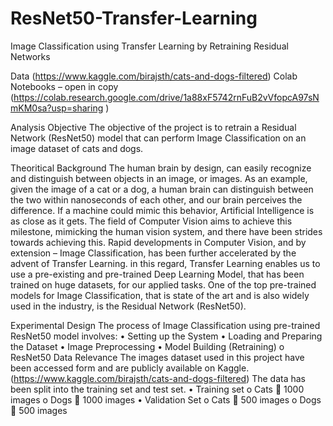 # ResNet50-Transfer-Learning

Image Classification using Transfer Learning by Retraining Residual Networks

Data (https://www.kaggle.com/birajsth/cats-and-dogs-filtered)
Colab Notebooks – open in copy
(https://colab.research.google.com/drive/1a88xF5742rnFuB2vVfopcA97sNmKM0sa?usp=sharing )

Analysis Objective
The objective of the project is to retrain a Residual Network (ResNet50) model that can perform Image Classification on an image dataset of cats and dogs.

Theoritical Background
The human brain by design, can easily recognize and distinguish between objects in an image, or images. As an example, given the image of a cat or a dog, a human brain can distinguish between the two within nanoseconds of each other, and our brain perceives the difference.
If a machine could mimic this behavior, Artificial Intelligence is as close as it gets. The field of Computer Vision aims to achieve this milestone, mimicking the human vision system, and there have been strides towards achieving this. 
Rapid developments in Computer Vision, and by extension – Image Classification, has been further accelerated by the advent of Transfer Learning. in this regard, Transfer Learning enables us to use a pre-existing and pre-trained Deep Learning Model, that has been trained on huge datasets, for our applied tasks.
One of the top pre-trained models for Image Classification, that is state of the art and is also widely used in the industry, is the Residual Network (ResNet50).

Experimental Design
The process of Image Classification using pre-trained ResNet50 model involves:
•	Setting up the System
•	Loading and Preparing the Dataset
•	Image Preprocessing
•	Model Building (Retraining)
o	ResNet50
Data Relevance
The images dataset used in this project have been accessed form and are publicly available on Kaggle. 
(https://www.kaggle.com/birajsth/cats-and-dogs-filtered)
The data has been split into the training set and test set. 
•	Training set
o	Cats
	1000 images
o	Dogs
	1000 images
•	Validation Set
o	Cats 
	500 images
o	Dogs
	500 images
